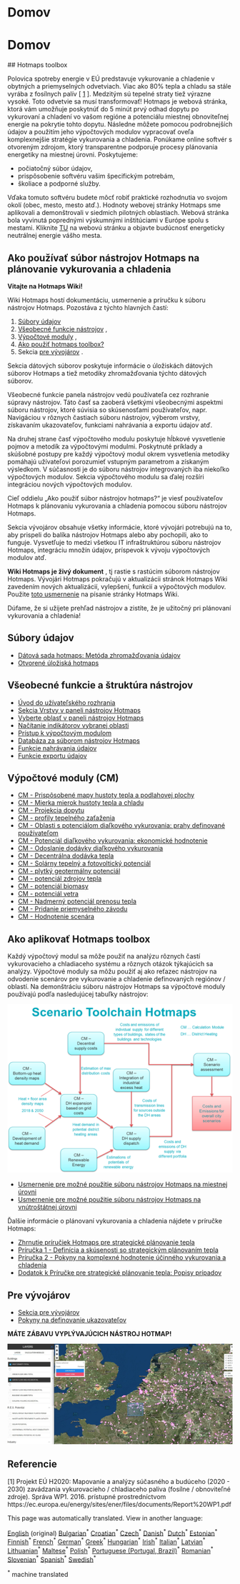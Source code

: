 <h1> <a class="anchor" id="home" href="#home"><i class="fa fa-link"></i></a> Domov </h1><h1> <a class="anchor" id="home" href="#home"><i class="fa fa-link"></i></a> Domov </h1> ## Hotmaps toolbox <p> Polovica spotreby energie v EÚ predstavuje vykurovanie a chladenie v obytných a priemyselných odvetviach. Viac ako 80% tepla a chladu sa stále vyrába z fosílnych palív [ <a href="#references">1</a> ]. Medzitým sú tepelné straty tiež výrazne vysoké. Toto odvetvie sa musí transformovať! Hotmaps je webová stránka, ktorá vám umožňuje poskytnúť do 5 minút prvý odhad dopytu po vykurovaní a chladení vo vašom regióne a potenciálu miestnej obnoviteľnej energie na pokrytie tohto dopytu. Následne môžete pomocou podrobnejších údajov a použitím jeho výpočtových modulov vypracovať oveľa komplexnejšie stratégie vykurovania a chladenia. Ponúkame online softvér s otvoreným zdrojom, ktorý transparentne podporuje procesy plánovania energetiky na miestnej úrovni. Poskytujeme: </p><ul><li> počiatočný súbor údajov, </li><li> prispôsobenie softvéru vašim špecifickým potrebám, </li><li> školiace a podporné služby. </li></ul><p> Vďaka tomuto softvéru budete môcť robiť praktické rozhodnutia vo svojom okolí (obec, mesto, mesto atď.). Hodnoty webovej stránky Hotmaps sme aplikovali a demonštrovali v siedmich pilotných oblastiach. Webová stránka bola vyvinutá poprednými výskumnými inštitúciami v Európe spolu s mestami. Kliknite <a href="https://www.hotmaps.hevs.ch/map">TU</a> na webovú stránku a objavte budúcnosť energeticky neutrálnej energie vášho mesta. </p><h2> <a class="anchor" id="how-to-use-the-hotmaps-toolbox-for-heating-and-cooling-planning" href="#how-to-use-the-hotmaps-toolbox-for-heating-and-cooling-planning"><i class="fa fa-link"></i></a> Ako používať súbor nástrojov Hotmaps na plánovanie vykurovania a chladenia </h2><p> <strong>Vitajte na Hotmaps Wiki!</strong> </p><p> Wiki Hotmaps hostí dokumentáciu, usmernenie a príručku k súboru nástrojov Hotmaps. Pozostáva z týchto hlavných častí: </p><ol><li> <a href="#data-sets">Súbory údajov</a> </li><li> <a href="#general-tool-functionalities-and-structure">Všeobecné funkcie nástrojov</a> , </li><li> <a href="#calculation-modules-cm">Výpočtové moduly</a> , </li><li> <a href="#how-to-apply-hotmaps-toolbox">Ako použiť hotmaps toolbox?</a> </li><li> Sekcia <a href="#for-developers">pre vývojárov</a> . </li></ol><p> Sekcia dátových súborov poskytuje informácie o úložiskách dátových súborov Hotmaps a tiež metodiky zhromažďovania týchto dátových súborov. </p><p> Všeobecné funkcie panela nástrojov vedú používateľa cez rozhranie súpravy nástrojov. Táto časť sa zaoberá všetkými všeobecnými aspektmi súboru nástrojov, ktoré súvisia so skúsenosťami používateľov, napr. Navigáciou v rôznych častiach súboru nástrojov, výberom vrstvy, získavaním ukazovateľov, funkciami nahrávania a exportu údajov atď. </p><p> Na druhej strane časť výpočtového modulu poskytuje hĺbkové vysvetlenie pojmov a metodík za výpočtovými modulmi. Poskytnuté príklady a skúšobné postupy pre každý výpočtový modul okrem vysvetlenia metodiky pomáhajú užívateľovi porozumieť vstupným parametrom a získaným výsledkom. V súčasnosti je do súboru nástrojov integrovaných iba niekoľko výpočtových modulov. Sekcia výpočtového modulu sa ďalej rozšíri integráciou nových výpočtových modulov. </p><p> Cieľ oddielu „Ako použiť súbor nástrojov hotmaps?“ je viesť používateľov Hotmaps k plánovaniu vykurovania a chladenia pomocou súboru nástrojov Hotmaps. </p><p> Sekcia vývojárov obsahuje všetky informácie, ktoré vývojári potrebujú na to, aby prispeli do balíka nástrojov Hotmaps alebo aby pochopili, ako to funguje. Vysvetľuje to medzi všetkou IT infraštruktúrou súboru nástrojov Hotmaps, integráciu množín údajov, príspevok k vývoju výpočtových modulov atď. </p><p> <strong>Wiki Hotmaps je živý dokument</strong> , tj rastie s rastúcim súborom nástrojov Hotmaps. Vývojári Hotmaps pokračujú v aktualizácii stránok Hotmaps Wiki zavedením nových aktualizácií, vylepšení, funkcií a výpočtových modulov. Použite <a href="https://github.com/HotMaps/hotmaps_wiki/wiki/en-Guidelines-for-writing-a-Hotmaps-Wiki-page">toto usmernenie</a> na písanie stránky Hotmaps Wiki. </p><p> Dúfame, že si užijete prehľad nástrojov a zistíte, že je užitočný pri plánovaní vykurovania a chladenia! </p><h2> <a class="anchor" id="data-sets" href="#data-sets"><i class="fa fa-link"></i></a> Súbory údajov </h2><ul><li> <a href="en-Hotmaps-data-set-method-of-data-collection">Dátová sada hotmaps: Metóda zhromažďovania údajov</a> </li><li> <a href="en-Hotmaps-open-data-repositories">Otvorené úložiská hotmaps</a> </li></ul><h2> <a class="anchor" id="general-tool-functionalities-and-structure" href="#general-tool-functionalities-and-structure"><i class="fa fa-link"></i></a> Všeobecné funkcie a štruktúra nástrojov </h2><ul><li> <a href="en-Introduction-to-user-interface">Úvod do užívateľského rozhrania</a> </li><li> <a href="en-Layers-section-in-the-Hotmaps-toolbox">Sekcia Vrstvy v paneli nástrojov Hotmaps</a> </li><li> <a href="en-Select-a-region-in-the-Hotmaps-toolbox">Vyberte oblasť v paneli nástrojov Hotmaps</a> </li><li> <a href="en-Retrieve-indicators-of-a-selected-area">Načítanie indikátorov vybranej oblasti</a> </li><li> <a href="en-Access-to-calculation-modules">Prístup k výpočtovým modulom</a> </li><li> <a href="en-Database-behind-the-Hotmaps-toolbox">Databáza za súborom nástrojov Hotmaps</a> </li><li> <a href="en-Data-upload-functionalities">Funkcie nahrávania údajov</a> </li><li> <a href="en-Data-export-functionalities">Funkcie exportu údajov</a> </li></ul><h2> <a class="anchor" id="calculation-modules-cm" href="#calculation-modules-cm"><i class="fa fa-link"></i></a> Výpočtové moduly (CM) </h2><ul><li> <a href="en-CM-Customized-heat-and-floor-area-density-maps">CM - Prispôsobené mapy hustoty tepla a podlahovej plochy</a> </li><li> <a href="en-CM-Scale-heat-and-cool-density-maps">CM - Mierka mierok hustoty tepla a chladu</a> </li><li> <a href="en-CM-Demand-projection">CM - Projekcia dopytu</a> </li><li> <a href="en-CM-Heat-load-profiles">CM - profily tepelného zaťaženia</a> </li><li> <a href="en-CM-District-heating-potential-areas-user-defined-thresholds">CM - Oblasti s potenciálom diaľkového vykurovania: prahy definované používateľom</a> </li><li> <a href="en-CM-District-heating-potential-economic-assessment">CM - Potenciál diaľkového vykurovania: ekonomické hodnotenie</a> </li><li> <a href="en-CM-District-heating-supply-dispatch">CM - Odoslanie dodávky diaľkového vykurovania</a> </li><li> <a href="en-CM-Decentral-heating-supply">CM - Decentrálna dodávka tepla</a> </li><li> <a href="en-CM-Solar-thermal-and-PV-potential">CM - Solárny tepelný a fotovoltický potenciál</a> </li><li> <a href="en-CM-Shallow-geothermal-potential">CM - plytký geotermálny potenciál</a> </li><li> <a href="en-CM-Heat-source-potential">CM - potenciál zdrojov tepla</a> </li><li> <a href="en-CM-Biomass-potential">CM - potenciál biomasy</a> </li><li> <a href="en-CM-Wind-potential">CM - potenciál vetra</a> </li><li> <a href="en-CM-Excess-heat-transport-potential">CM - Nadmerný potenciál prenosu tepla</a> </li><li> <a href="en-CM-add-industry-plant">CM - Pridanie priemyselného závodu</a> </li><li> <a href="en-CM-Scenario-assessment">CM - Hodnotenie scenára</a> </li></ul><h2> <a class="anchor" id="how-to-apply-hotmaps-toolbox" href="#how-to-apply-hotmaps-toolbox"><i class="fa fa-link"></i></a> Ako aplikovať Hotmaps toolbox </h2><p> Každý výpočtový modul sa môže použiť na analýzu rôznych častí vykurovacieho a chladiaceho systému a rôznych otázok týkajúcich sa analýzy. Výpočtové moduly sa môžu použiť aj ako reťazec nástrojov na odvodenie scenárov pre vykurovanie a chladenie definovaných regiónov / oblastí. Na demonštráciu súboru nástrojov Hotmaps sa výpočtové moduly používajú podľa nasledujúcej tabuľky nástrojov: </p><p><img alt="" src="https://github.com/HotMaps/hotmaps_wiki/blob/master/Images/Hotmaps_toolchain_2019-05-09.png"/></p><ul><li> <a href="en-GL-local">Usmernenie pre možné použitie súboru nástrojov Hotmaps na miestnej úrovni</a> </li><li> <a href="en-GL-national">Usmernenie pre možné použitie súboru nástrojov Hotmaps na vnútroštátnej úrovni</a> </li></ul><p> Ďalšie informácie o plánovaní vykurovania a chladenia nájdete v príručke Hotmaps: </p><ul><li> <a href="https://www.hotmaps-project.eu/wp-content/uploads/2019/04/Summary-Hotmaps-Handbook.pdf">Zhrnutie príručiek Hotmaps pre strategické plánovanie tepla</a> </li><li> <a href="https://vbn.aau.dk/da/publications/definition-amp-experiences-of-strategic-heat-planning">Príručka 1 - Definícia a skúsenosti so strategickým plánovaním tepla</a> </li><li> <a href="https://vbn.aau.dk/da/publications/guidance-for-the-comprehensive-assessment-of-efficient-heating-an">Príručka 2 - Pokyny na komplexné hodnotenie účinného vykurovania a chladenia</a> </li><li> <a href="https://vbn.aau.dk/da/publications/appendix-report-to-the-hotmaps-handbook-for-strategic-heat-planni">Dodatok k Príručke pre strategické plánovanie tepla: Popisy prípadov</a> </li></ul><h2> <a class="anchor" id="for-developers" href="#for-developers"><i class="fa fa-link"></i></a> Pre vývojárov </h2><ul><li> <a href="en-Developers">Sekcia pre vývojárov</a> </li><li> <a href="en-Guidelines-for-defining-indicators">Pokyny na definovanie ukazovateľov</a> </li></ul><p> <strong>MÁTE ZÁBAVU VYPLÝVAJÚCICH NÁSTROJ HOTMAP!</strong> </p><p><img alt="" src="https://github.com/HotMaps/hotmaps_wiki/blob/master/Images/Hotmaps_test.JPG"/></p><h2> <a class="anchor" id="references" href="#references"><i class="fa fa-link"></i></a> Referencie </h2><p> [1] Projekt EÚ H2020: Mapovanie a analýzy súčasného a budúceho (2020 - 2030) zavádzania vykurovacieho / chladiaceho paliva (fosílne / obnoviteľné zdroje). Správa WP1. 2016. prístupné prostredníctvom https://ec.europa.eu/energy/sites/ener/files/documents/Report%20WP1.pdf </p>
<!--- THIS IS A SUPER UNIQUE IDENTIFIER -->

This page was automatically translated. View in another language:

[English](../en/Home) (original) [Bulgarian](../bg/Home)<sup>\*</sup> [Croatian](../hr/Home)<sup>\*</sup> [Czech](../cs/Home)<sup>\*</sup> [Danish](../da/Home)<sup>\*</sup> [Dutch](../nl/Home)<sup>\*</sup> [Estonian](../et/Home)<sup>\*</sup> [Finnish](../fi/Home)<sup>\*</sup> [French](../fr/Home)<sup>\*</sup> [German](../de/Home)<sup>\*</sup> [Greek](../el/Home)<sup>\*</sup> [Hungarian](../hu/Home)<sup>\*</sup> [Irish](../ga/Home)<sup>\*</sup> [Italian](../it/Home)<sup>\*</sup> [Latvian](../lv/Home)<sup>\*</sup> [Lithuanian](../lt/Home)<sup>\*</sup> [Maltese](../mt/Home)<sup>\*</sup> [Polish](../pl/Home)<sup>\*</sup> [Portuguese (Portugal, Brazil)](../pt/Home)<sup>\*</sup> [Romanian](../ro/Home)<sup>\*</sup>  [Slovenian](../sl/Home)<sup>\*</sup> [Spanish](../es/Home)<sup>\*</sup> [Swedish](../sv/Home)<sup>\*</sup> 

<sup>\*</sup> machine translated

